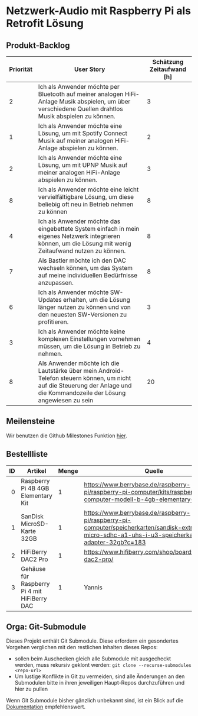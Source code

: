 # Netzwerk-Audio mit Raspberry Pi als Retrofit Lösung

## Produkt-Backlog

| Priorität | User Story | Schätzung Zeitaufwand \[h\] |
|---|---|---|
| 2 | Ich als Anwender möchte per Bluetooth auf meiner analogen HiFi-Anlage Musik abspielen, um über verschiedene Quellen drahtlos Musik abspielen zu können. | 3 |
| 1 | Ich als Anwender möchte eine Lösung, um mit Spotify Connect Musik auf meiner analogen HiFi-Anlage abspielen zu können. | 2 |
| 2 | Ich als Anwender möchte eine Lösung, um mit UPNP Musik auf meiner analogen HiFi-Anlage abspielen zu können. | 3 |
| 8 | Ich als Anwender möchte eine leicht vervielfältigbare Lösung, um diese beliebig oft neu in Betrieb nehmen zu können | 8 |
| 4 | Ich als Anwender möchte das eingebettete System einfach in mein eigenes Netzwerk integrieren können, um die Lösung mit wenig Zeitaufwand nutzen zu können. | 8 |
| 7 | Als Bastler möchte ich den DAC wechseln können, um das System auf meine individuellen Bedürfnisse anzupassen. | 8 |
| 6 | Ich als Anwender möchte SW-Updates erhalten, um die Lösung länger nutzen zu können und von den neuesten SW-Versionen zu profitieren. | 3 |
| 3 | Ich als Anwender möchte keine komplexen Einstellungen vornehmen müssen, um die Lösung in Betrieb zu nehmen. | 4 |
| 8 | Als Anwender möchte ich die Lautstärke über mein Android-Telefon steuern können, um nicht auf die Steuerung der Anlage und die Kommandozeile der Lösung angewiesen zu sein | 20 |

## Meilensteine

Wir benutzen die Github Milestones Funktion [hier](https://github.com/importPI19fromDHGE/emb3-gulla-kerst/milestones?with_issues=no).

## Bestellliste

| ID | Artikel | Menge | Quelle | Einzelpreis | Händler |
| -: | ------- | ----- | ------ | ----------- | ------- |
| 0 | Raspberry Pi 4B 4GB Elementary Kit | 1 | https://www.berrybase.de/raspberry-pi/raspberry-pi-computer/kits/raspberry-pi-4-computer-modell-b-4gb-elementary-kit | 69,50€ | BerryBase |
| 1 | SanDisk MicroSD-Karte 32GB | 1 | https://www.berrybase.de/raspberry-pi/raspberry-pi-computer/speicherkarten/sandisk-extreme-micro-sdhc-a1-uhs-i-u3-speicherkarte-43-adapter-32gb?c=183 | 8,85€ | BerryBase |
| 2 | HiFiBerry DAC2 Pro | 1 | https://www.hifiberry.com/shop/boards/hifiberry-dac2-pro/ | 39,90€ | HiFiBerry |
| 3 | Gehäuse für Raspberry Pi 4 mit HiFiBerry DAC | 1 | Yannis | *nach Vereinbarung*<!--1 Kasten Bier--> | Yannis |

## Orga: Git-Submodule

Dieses Projekt enthält Git Submodule.
Diese erfordern ein gesondertes Vorgehen verglichen mit den restlichen Inhalten dieses Repos:

- sollen beim Auschecken gleich alle Submodule mit ausgecheckt werden, muss rekursiv geklont werden: ``git clone --recurse-submodules <repo-url>``
- Um lustige Konflikte in Git zu vermeiden, sind alle Änderungen an den Submodulen bitte in ihren jeweiligen Haupt-Repos durchzuführen und hier zu pullen

Wenn Git Submodule bisher gänzlich unbekannt sind, ist ein Blick auf die [Dokumentation](https://git-scm.com/book/en/v2/Git-Tools-Submodules) empfehlenswert.
